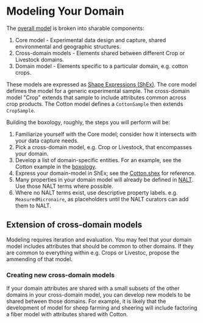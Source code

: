Modeling Your Domain
====================

The [overall model](boxology.md) is broken into sharable components:
1. Core model - Experimental data design and capture, shared environmental and geographic structures.
2. Cross-domain models - Elements shared between different Crop or Livestock domains.
3. Domain model - Elements specific to a particular domain, e.g. cotton crops.

These models are expressed as [Shape Expressions (ShEx)](shex.md).
The core model defimes the model for a generic experimental sample.
The cross-domain model "Crop" extends that sample to include attributes common across crop products.
The Cotton model defines a `CottonSample` then extends `CropSample`.

Building the boxology, roughly, the steps you will perform will be:
1. Familiarize yourself with the Core model; consider how it intersects with your data capture needs.
2. Pick a cross-domain model, e.g. Crop or Livestock, that encompasses your domain. 
3. Develop a list of domain-specific entities. For an example, see the Cotton example in the [boxology](index.md).
4. Express your domain-model in ShEx; see the [Cotton.shex](https://github.com/agschemas/shapesdemo/blob/main/cotton-2023-05-10/schemas/Cotton.shex) for reference.
5. Many properties in your domain model will already be defined in [NALT](https://agclass.nal.usda.gov/). Use those NALT terms where possible.
6. Where no NALT terms exist, use descriptive property labels. e.g. `MeasuredMicronaire`, as placeholders until the NALT curators can add them to NALT.

## Extension of cross-domain models

Modeling requires iteration and evaluation.
You may feel that your domain model includes attributes that should be common to other domains.
If they are common to everything within e.g. Crops or Livestoc, propose the ammending of that model.

### Creating new cross-domain models
If your domain attributes are shared with a small subsets of the other domains in your cross-domain model, you can develop new models to be shared between those domains.
For example, it is likely that the development of model for sheep farming and sheering will include factoring a fiber model with attributes shared with Cotton.